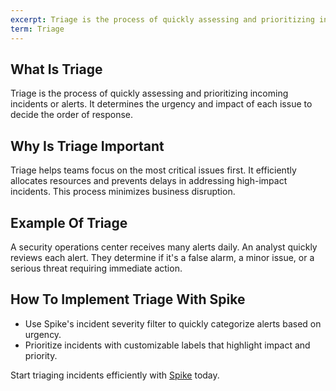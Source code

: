 ```yaml
---
excerpt: Triage is the process of quickly assessing and prioritizing incoming incidents or alerts.
term: Triage
---
```

## What Is Triage

Triage is the process of quickly assessing and prioritizing incoming incidents or alerts. It determines the urgency and impact of each issue to decide the order of response.

## Why Is Triage Important

Triage helps teams focus on the most critical issues first. It efficiently allocates resources and prevents delays in addressing high-impact incidents. This process minimizes business disruption.

## Example Of Triage

A security operations center receives many alerts daily. An analyst quickly reviews each alert. They determine if it's a false alarm, a minor issue, or a serious threat requiring immediate action.

## How To Implement Triage With Spike

- Use Spike's incident severity filter to quickly categorize alerts based on urgency.
- Prioritize incidents with customizable labels that highlight impact and priority.

Start triaging incidents efficiently with [Spike](https://app.spike.sh/signup) today.